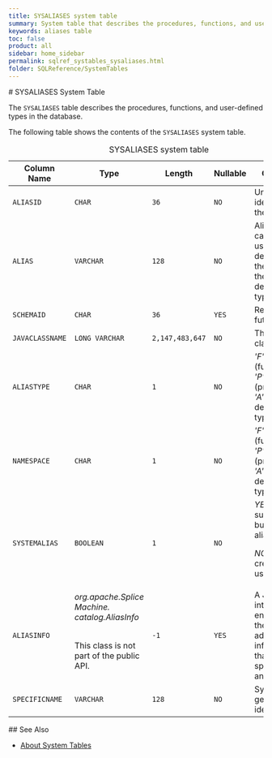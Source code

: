 ```yaml
---
title: SYSALIASES system table
summary: System table that describes the procedures, functions, and user-defined types in the database.
keywords: aliases table
toc: false
product: all
sidebar: home_sidebar
permalink: sqlref_systables_sysaliases.html
folder: SQLReference/SystemTables
---
```

<section>
<div class="TopicContent" data-swiftype-index="true" markdown="1">
# SYSALIASES System Table

The `SYSALIASES` table describes the procedures, functions, and
user-defined types in the database.

The following table shows the contents of the `SYSALIASES` system table.

<table>
                <caption>SYSALIASES system table</caption>
                <col />
                <col />
                <col />
                <col />
                <col />
                <thead>
                    <tr>
                        <th>Column Name</th>
                        <th>Type</th>
                        <th>Length</th>
                        <th>Nullable</th>
                        <th>Contents</th>
                    </tr>
                </thead>
                <tbody>
                    <tr>
                        <td><code>ALIASID</code></td>
                        <td><code>CHAR</code></td>
                        <td><code>36</code></td>
                        <td><code>NO</code></td>
                        <td>Unique identifier for the alias</td>
                    </tr>
                    <tr>
                        <td><code>ALIAS</code></td>
                        <td><code>VARCHAR</code></td>
                        <td><code>128</code></td>
                        <td><code>NO</code></td>
                        <td>Alias (in the case of a user-defined type, the name of the
						user-defined type)</td>
                    </tr>
                    <tr>
                        <td><code>SCHEMAID</code></td>
                        <td><code>CHAR</code></td>
                        <td><code>36</code></td>
                        <td><code>YES</code></td>
                        <td>Reserved for future use</td>
                    </tr>
                    <tr>
                        <td><code>JAVACLASSNAME</code></td>
                        <td><code>LONG VARCHAR</code></td>
                        <td><code>2,147,483,647</code></td>
                        <td><code>NO</code></td>
                        <td>The Java class name</td>
                    </tr>
                    <tr>
                        <td><code>ALIASTYPE</code></td>
                        <td><code>CHAR</code></td>
                        <td><code>1</code></td>
                        <td><code>NO</code></td>
                        <td><em>'F'</em> (function), <em>'P'</em> (procedure),
						<em>'A'</em> (user-defined type)</td>
                    </tr>
                    <tr>
                        <td><code>NAMESPACE</code></td>
                        <td><code>CHAR</code></td>
                        <td><code>1</code></td>
                        <td><code>NO</code></td>
                        <td><em>'F'</em> (function), <em>'P'</em> (procedure),
						<em>'A'</em> (user-defined type)</td>
                    </tr>
                    <tr>
                        <td><code>SYSTEMALIAS</code></td>
                        <td><code>BOOLEAN</code></td>
                        <td><code>1</code></td>
                        <td><code>NO</code></td>
                        <td><em>YES</em> (system supplied or built-in alias)
						<p><em>NO</em> (alias created by a user)</p></td>
                    </tr>
                    <tr>
                        <td><code>ALIASINFO</code></td>
                        <td><em>org.apache.Splice Machine.
							catalog.AliasInfo</em>
                            <br />
                            <br />
                            <p>This class is not part of the public API.</p>
                        </td>
                        <td><code>-1</code></td>
                        <td><code>YES</code></td>
                        <td>A Java interface that encapsulates the additional information
						that is specific to an alias</td>
                    </tr>
                    <tr>
                        <td><code>SPECIFICNAME</code></td>
                        <td><code>VARCHAR</code></td>
                        <td><code>128</code></td>
                        <td><code>NO</code></td>
                        <td>System-generated identifier</td>
                    </tr>
                </tbody>
            </table>
## See Also

* [About System Tables](sqlref_systables_intro.html)

</div>
</section>

